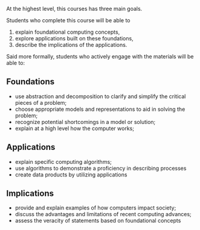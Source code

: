 At the highest level, this courses has three main goals.

Students who complete this course will be able to

1. explain foundational computing concepts,
2. explore applications built on these foundations,
3. describe the implications of the applications.

Said more formally, students who actively engage with the materials will be able to:

## Foundations

- use abstraction and decomposition to clarify and simplify the critical pieces of a problem;
- choose appropriate models and representations to aid in solving the problem;
- recognize potential shortcomings in a model or solution;
- explain at a high level how the computer works;

## Applications

- explain specific computing algorithms;
- use algorithms to demonstrate a proficiency in describing processes
- create data products by utilizing applications

## Implications

- provide and explain examples of how computers impact society;
- discuss the advantages and limitations of recent computing advances;
- assess the veracity of statements based on foundational concepts